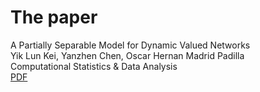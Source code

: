 # The paper
A Partially Separable Model for Dynamic Valued Networks\
Yik Lun Kei, Yanzhen Chen, Oscar Hernan Madrid Padilla\
Computational Statistics \& Data Analysis\
[PDF](https://arxiv.org/pdf/2205.13651.pdf)
